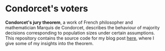 # Condorcet's voters

**Condorcet's jury theorem**, a work of French philosopher and mathematician Marquis de Condorcet, describes 
the behaviour of majority decisions corresponding to population sizes under certain assumptions. This repository contains the source code for my blog post [here], where I give some of my insights into the theorem.

[here]: https://minnq.github.io/blog/2019-11-12/condorcet.html

